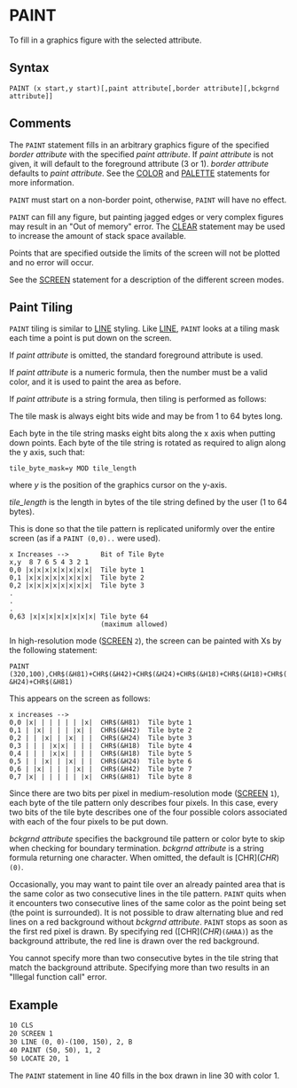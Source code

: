 # PAINT

To fill in a graphics figure with the selected attribute.

## Syntax

`PAINT (x start,y start)[,paint attribute[,border attribute][,bckgrnd attribute]]`

## Comments

The `PAINT` statement fills in an arbitrary graphics figure of the specified *border attribute* with the specified *paint attribute*. If *paint attribute* is not given, it will default to the foreground attribute (3 or 1). *border attribute* defaults to *paint attribute*. See the [COLOR](COLOR) and [PALETTE](PALETTE) statements for more information.

`PAINT` must start on a non-border point, otherwise, `PAINT` will have no effect.

`PAINT` can fill any figure, but painting jagged edges or very complex figures may result in an "Out of memory" error. The [CLEAR](CLEAR) statement may be used to increase the amount of stack space available.

Points that are specified outside the limits of the screen will not be plotted and no error will occur.

See the [SCREEN](SCREEN) statement for a description of the different screen modes.

## Paint Tiling

`PAINT` tiling is similar to [LINE](LINE) styling. Like [LINE](LINE), `PAINT` looks at a tiling mask each time a point is put down on the screen.

If *paint attribute* is omitted, the standard foreground attribute is used.

If *paint attribute* is a numeric formula, then the number must be a valid color, and it is used to paint the area as before.

If *paint attribute* is a string formula, then tiling is performed as follows:

The tile mask is always eight bits wide and may be from 1 to 64 bytes long.

Each byte in the tile string masks eight bits along the x axis when putting down points. Each byte of the tile string is rotated as required to align along the y axis, such that:

`tile_byte_mask=y MOD tile_length`

where *y* is the position of the graphics cursor on the y-axis.

*tile_length* is the length in bytes of the tile string defined by the user (1 to 64 bytes).

This is done so that the tile pattern is replicated uniformly over the entire screen (as if a `PAINT (0,0)..` were used).

```text
x Increases -->        Bit of Tile Byte
x,y  8 7 6 5 4 3 2 1
0,0 |x|x|x|x|x|x|x|x|  Tile byte 1
0,1 |x|x|x|x|x|x|x|x|  Tile byte 2
0,2 |x|x|x|x|x|x|x|x|  Tile byte 3
.
.
.
0,63 |x|x|x|x|x|x|x|x| Tile byte 64
                       (maximum allowed)
```

In high-resolution mode ([SCREEN](SCREEN) `2`), the screen can be painted with Xs by the following statement:

`PAINT (320,100),CHR$(&H81)+CHR$(&H42)+CHR$(&H24)+CHR$(&H18)+CHR$(&H18)+CHR$(&H24)+CHR$(&H81)`

This appears on the screen as follows:

```text
x increases -->
0,0 |x| | | | | | |x|  CHR$(&H81)  Tile byte 1
0,1 | |x| | | | |x| |  CHR$(&H42)  Tile byte 2
0,2 | | |x| | |x| | |  CHR$(&H24)  Tile byte 3
0,3 | | | |x|x| | | |  CHR$(&H18)  Tile byte 4
0,4 | | | |x|x| | | |  CHR$(&H18)  Tile byte 5
0,5 | | |x| | |x| | |  CHR$(&H24)  Tile byte 6
0,6 | |x| | | | |x| |  CHR$(&H42)  Tile byte 7
0,7 |x| | | | | | |x|  CHR$(&H81)  Tile byte 8
```

Since there are two bits per pixel in medium-resolution mode ([SCREEN](SCREEN) `1`), each byte of the tile pattern only describes four pixels. In this case, every two bits of the tile byte describes one of the four possible colors associated with each of the four pixels to be put down.

*bckgrnd attribute* specifies the background tile pattern or color byte to skip when checking for boundary termination. *bckgrnd attribute* is a string formula returning one character. When omitted, the default is [CHR$](CHR$)`(0)`.

Occasionally, you may want to paint tile over an already painted area that is the same color as two consecutive lines in the tile pattern. `PAINT` quits when it encounters two consecutive lines of the same color as the point being set (the point is surrounded). It is not possible to draw alternating blue and red lines on a red background without *bckgrnd attribute*. `PAINT` stops as soon as the first red pixel is drawn. By specifying red ([CHR$](CHR$)`(&HAA)`) as the background attribute, the red line is drawn over the red background.

You cannot specify more than two consecutive bytes in the tile string that match the background attribute. Specifying more than two results in an "Illegal function call" error.

## Example

```vb
10 CLS
20 SCREEN 1
30 LINE (0, 0)-(100, 150), 2, B
40 PAINT (50, 50), 1, 2
50 LOCATE 20, 1
```

The `PAINT` statement in line 40 fills in the box drawn in line 30 with  color 1.
